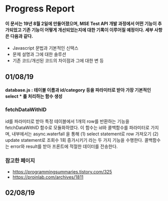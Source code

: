 #  Progress Report

#### 이 문서는 19년 8월 2일에 만들어졌으며, MSE Test API 개발 과정에서 어떤 기능이 추가되었고 기존 기능이 어떻게 개선되었는지에 대한 기록이 이루어질 예정이다. 세부 사항은 다음과 같다.
* Javascript 문법과 기본적인 신택스
* 문제 설명과 그에 대한 솔루션
* 기존 코드/개선된 코드의 차이점과 그에 대한 변 등

## 01/08/19
#### database.js : 테이블 이름과 id/category 등을 파라미터로 받아 가장 기본적인 select * 를 처리하는 함수 생성
### fetchDataWithID
id를 파라미터로 받아 특정 테이블에서 1개의 row를 반환하는 기능을 fetchDataWithID 함수로 모듈화하였다.
이 함수는 id와 콜백함수를 파라미터로 가지며, 내부에서는 async.waterfall 을 통해 (1) select statement로 row 가져오기 (2) update statement로 조회수 1회 증가시키기 라는 두 가지 기능을 수행한다.
콜백함수는 error와 result를 받아 프론트에 적절한 데이터를 전송한다.
### 참고한 페이지
* https://programmingsummaries.tistory.com/325
* https://proinlab.com/archives/1811

## 02/08/19